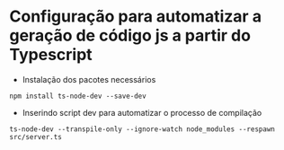# Configuração para automatizar a geração de código js a partir do Typescript

- Instalação dos pacotes necessários
```
npm install ts-node-dev --save-dev
```

- Inserindo script dev para automatizar o processo de compilação

```
ts-node-dev --transpile-only --ignore-watch node_modules --respawn src/server.ts
```